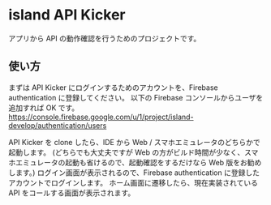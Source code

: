 # island API Kicker

アプリから API の動作確認を行うためのプロジェクトです。

## 使い方

まずは API Kicker にログインするためのアカウントを、Firebase authentication に登録してください。
以下の Firebase コンソールからユーザを追加すれば OK です。
https://console.firebase.google.com/u/1/project/island-develop/authentication/users

API Kicker を clone したら、IDE から Web / スマホエミュレータのどちらかで起動します。
(どちらでも大丈夫ですが Web の方がビルド時間が少なく、スマホエミュレータの起動も省けるので、起動確認をするだけなら Web 版をお勧めします。)
ログイン画面が表示されるので、Firebase authentication に登録したアカウントでログインします。
ホーム画面に遷移したら、現在実装されている API をコールする画面が表示されます。
